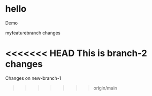 # hello

Demo

myfeaturebranch changes

<<<<<<< HEAD
This is branch-2 changes
=======
Changes on new-branch-1
>>>>>>> origin/main
